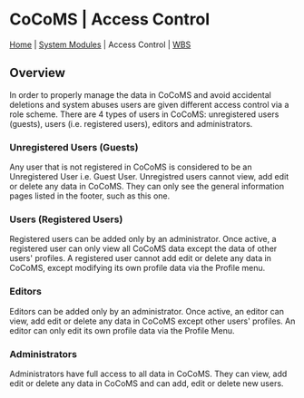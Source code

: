 # CoCoMS | Access Control

[Home](home.md) | [System Modules](modules.md) | Access Control | [WBS](wbs.md)

## Overview
In order to properly manage the data in CoCoMS and avoid accidental deletions and system abuses users are given different access control via a role scheme. There are 4 types of users in CoCoMS: unregistered users (guests), users (i.e. registered users), editors and administrators.

### Unregistered Users (Guests)
Any user that is not registered in CoCoMS is considered to be an Unregistered User i.e. Guest User. Unregistred users cannot view, add edit or delete any data in CoCoMS. They can only see the general information pages listed in the footer, such as this one.

### Users (Registered Users)
Registered users can be added only by an administrator. Once active, a registered user can only view all CoCoMS data except the data of other users' profiles. A registered user cannot add edit or delete any data in CoCoMS, except modifying its own profile data via the Profile menu.

### Editors
Editors can be added only by an administrator. Once active, an editor can view, add edit or delete any data in CoCoMS except other users' profiles. An editor can only edit its own profile data via the Profile Menu.

### Administrators
Administrators have full access to all data in CoCoMS. They can view, add edit or delete any data in CoCoMS and can add, edit or delete new users.
